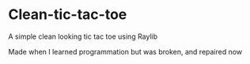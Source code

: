 # Clean-tic-tac-toe
A simple clean looking tic tac toe using Raylib

Made when I learned programmation but was broken, and repaired now
